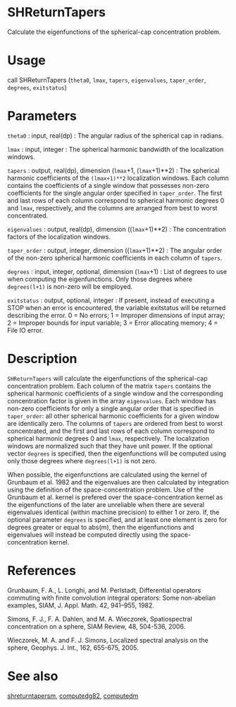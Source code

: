 # SHReturnTapers

Calculate the eigenfunctions of the spherical-cap concentration problem.

# Usage

call SHReturnTapers (`theta0`, `lmax`, `tapers`, `eigenvalues`, `taper_order`, `degrees`, `exitstatus`)

# Parameters

`theta0` : input, real(dp)
:   The angular radius of the spherical cap in radians.

`lmax` : input, integer
:   The spherical harmonic bandwidth of the localization windows.

`tapers` : output, real(dp), dimension (`lmax`+1, (`lmax`+1)\*\*2)
:   The spherical harmonic coefficients of the `(lmax+1)**2` localization windows. Each column contains the coefficients of a single window that possesses non-zero coefficients for the single angular order specified in `taper_order`. The first and last rows of each column correspond to spherical harmonic degrees 0 and `lmax`, respectively, and the columns are arranged from best to worst concentrated.

`eigenvalues` : output, real(dp), dimension ((`lmax`+1)\*\*2)
:   The concentration factors of the localization windows.

`taper_order` : output, integer, dimension ((`lmax`+1)\*\*2)
:   The angular order of the non-zero spherical harmonic coefficients in each column of `tapers`.

`degrees` : input, integer, optional, dimension (`lmax`+1)
:   List of degrees to use when computing the eigenfunctions. Only those degrees where `degrees(l+1)` is non-zero will be employed.

`exitstatus` : output, optional, integer
:   If present, instead of executing a STOP when an error is encountered, the variable exitstatus will be returned describing the error. 0 = No errors; 1 = Improper dimensions of input array; 2 = Improper bounds for input variable; 3 = Error allocating memory; 4 = File IO error.

# Description

`SHReturnTapers` will calculate the eigenfunctions of the spherical-cap concentration problem. Each column of the matrix `tapers` contains the spherical harmonic coefficients of a single window and the corresponding concentration factor is given in the array `eigenvalues`. Each window has non-zero coefficients for only a single angular order that is specified in `taper_order`: all other spherical harmonic coefficients for a given window are identically zero. The columns of `tapers` are ordered from best to worst concentrated, and the first and last rows of each column correspond to spherical harmonic degrees 0 and `lmax`, respectively. The localization windows are normalized such that they have unit power. If the optional vector `degrees` is specified, then the eigenfunctions will be computed using only those degrees where `degrees(l+1)` is not zero.

When possible, the eigenfunctions are calculated using the kernel of Grunbaum et al. 1982 and the eigenvalues are then calculated by integration using the definition of the space-concentration problem. Use of the Grunbaum et al. kernel is prefered over the space-concentration kernel as the eigenfunctions of the later are unreliable when there are several eigenvalues identical (within machine precision) to either 1 or zero. If, the optional parameter `degrees` is specified, and at least one element is zero for degrees greater or equal to abs(m), then the eigenfunctions and eigenvalues will instead be computed directly using the space-concentration kernel.

# References

Grunbaum, F. A., L. Longhi, and M. Perlstadt, Differential operators commuting with finite convolution integral operators: Some non-abelian examples, SIAM, J. Appl. Math. 42, 941–955, 1982.

Simons, F. J., F. A. Dahlen, and M. A. Wieczorek, Spatiospectral concentration on a sphere, SIAM Review, 48, 504-536, 2006.

Wieczorek, M. A. and F. J. Simons, Localized spectral analysis on the sphere, 
Geophys. J. Int., 162, 655-675, 2005.

# See also

[shreturntapersm](shreturntapersm.html), [computedg82](computedg82.html), [computedm](computedm.html)
